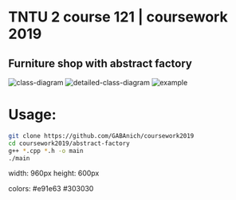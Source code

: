 # TNTU 2 course 121 | coursework 2019

## Furniture shop with abstract factory

![class-diagram](https://i.ibb.co/b39jGNx/class-diagram.png)
![detailed-class-diagram](https://i.ibb.co/wrhVNYr/detailed-class-diagram.png)
![example](https://i.ibb.co/rtmVTzS/Screenshot-2019-12-03-01-50-35.png)

# Usage:
```bash
git clone https://github.com/GABAnich/coursework2019
cd coursework2019/abstract-factory
g++ *.cpp *.h -o main
./main
```

width: 960px
height: 600px

colors: #e91e63 #303030
